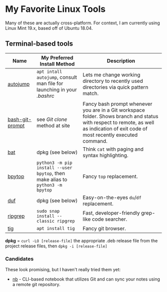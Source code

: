 # My Favorite Linux Tools

Many of these are actually cross-platform. For context, I am currently using Linux
Mint 19.x, based off of Ubuntu 18.04.

## Terminal-based tools

Name | My Preferred Install Method | Description
---- | --------------------------- | -----------
[autojump](https://github.com/wting/autojump) | `apt intall autojump`, consult man file for launching in your *.bashrc* | Lets me change working directory to recently used directories via quick pattern match. 
[bash-git-prompt](https://github.com/magicmonty/bash-git-prompt) | see *Git clone* method at site | Fancy bash prompt whenever you are in a Git workspace folder. Shows branch and status with respect to remote, as well as indication of exit code of most recently executed command.
[bat](https://github.com/sharkdp/bat) | dpkg (see below) | Think `cat` with paging and syntax highlighting.
[bpytop](https://github.com/aristocratos/bpytop) | `python3 -m pip install --user bpytop`, then make alias to `python3 -m bpytop`| Fancy `top` replacement.
[duf](https://github.com/muesli/duf) | dpkg (see below) | Easy-on-the-eyes `du`/`df` replacement.
[ripgrep](https://github.com/BurntSushi/ripgrep) | `sudo snap install --classic ripgrep` | Fast, developer-friendly grep-like code searcher.
[tig](https://jonas.github.io/tig/) | `apt install tig` | Fancy git browser.

**dpkg** = `curl -LO [release-file]` the appropriate .deb release file from the project release
files, then `dpkg -i [release-file]`

### Candidates

These look promising, but I haven't really tried them yet:

* [nb](https://github.com/xwmx/nb) - CLI-based notebook that utilizes Git and can
  sync your notes using a remote git repository.
